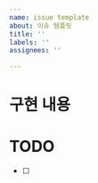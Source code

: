 ```yaml
---
name: issue template
about: 이슈 템플릿
title: ''
labels: ''
assignees: ''

---
```


# 구현 내용

# TODO

- [ ]
